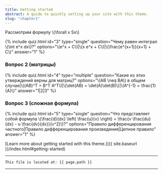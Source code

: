 ```yaml
---
title: Getting started
abstract: A guide to quickly setting up your site with this theme.
slug: "chapter1"
---
```


Рассмотрим формулу \\(\\forall x Sx\\)


{% include quiz.html 
  id="3" 
  type="single" 
  question="Чему равен интеграл \\(\\int e^x dx\\)?" 
  options="\\(e^x + C\\)|\\(x e^x + C\\)|\\(\\frac{e^{x+1}}{x+1} + C\\)" 
  answer="1" 
%}

### Вопрос 2 (матрицы)

{% include quiz.html 
  id="4" 
  type="multiple" 
  question="Какие из этих утверждений верны для матриц?" 
  options="\\(AB \\neq BA\\) в общем случае|\\((AB)^T = B^T A^T\\)|\\(\\det(AB) = \\det(A)\\det(B)\\)|\\(A^{-1} = \\frac{1}{A}\\)" 
  answer="1|2|3" 
%}

### Вопрос 3 (сложная формула)

{% include quiz.html 
  id="5" 
  type="single" 
  question="Что представляет собой формула \\(\\frac{d}{dx} \\left( \\frac{u}{v} \\right) = \\frac{v \\frac{du}{dx} - u \\frac{dv}{dx}}{v^2}\\)?" 
  options="Правило дифференцирования частного|Правило дифференцирования произведения|Цепное правило" 
  answer="1" 
%}

[Learn more about getting started with this theme.]({{ site.baseurl }}/index.html#getting-started)

---
```
This file is located at: {{ page.path }}
```
---
